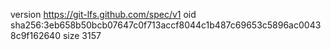 version https://git-lfs.github.com/spec/v1
oid sha256:3eb658b50bcb07647c0f713accf8044c1b487c69653c5896ac00438c9f162640
size 3157
